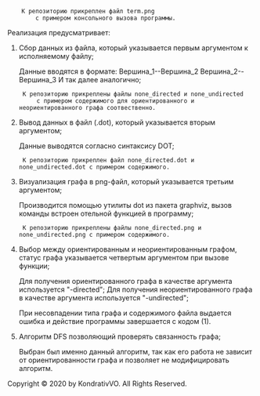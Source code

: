 		К репозиторию прикреплен файл term.png 
			c примером консольного вызова программы.

Реализация предусматривает:

1) Cбор данных из файла, который указывается первым аргументом к исполняемому файлу;

	Данные вводятся в формате: Вершина_1--Вершина_2
				   Вершина_2--Вершина_3
				   И так далее аналогично;
	
		К репозиторию прикреплены файлы none_directed и none_undirected 
			c примером содержимого для ориентированного и неориентированного графа соотвественно.


2) Вывод данных в файл (.dot), который указывается вторым аргументом;

	Данные выводятся согласно синтаксису DOT;

		К репозиторию прикреплен файл none_directed.dot и none_undirected.dot c примером содержимого.


3) Визуализация графа в png-файл, который указывается третьим аргументом;

	Производится помощью утилиты dot из пакета graphviz, вызов команды встроен отельной функцией в программу;

		К репозиторию прикреплены файлы none_directed.png и none_undirected.png c примером содержимого.


4) Выбор между ориентированным и неориентированным графом, статус графа указывается четвертым аргументом при вызове функции;

	Для получения ориентированного графа в качестве аргумента используется "-directed";
	Для получения неориентированного графа в качестве аргумента используется "-undirected";
	
	При несовпадении типа графа и содержимого файла выдается ошибка и действие программы завершается с кодом (1).


5) Алгоритм DFS позволяющий проверять связанность графа;
		
	Выбран был именно данный алгоритм, так как его работа не зависит от ориентированности графа и позволяет не модифицировать алгоритм.


Copyright © 2020 by KondrativVO. 
All Rights Reserved.

